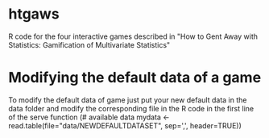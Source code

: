 # htgaws
R code for the four interactive games described in "How to Gent Away with Statistics: Gamification of Multivariate Statistics"

# Modifying the default data of a game
To modify the default data of game just put your new default data in the data folder and modify the corresponding file in the R code in the first line of the serve function (# available data mydata <- read.table(file="data/NEWDEFAULTDATASET", sep=',', header=TRUE))
